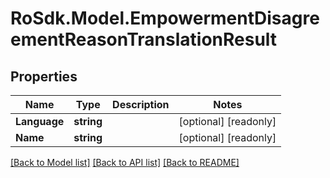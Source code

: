 # RoSdk.Model.EmpowermentDisagreementReasonTranslationResult

## Properties

Name | Type | Description | Notes
------------ | ------------- | ------------- | -------------
**Language** | **string** |  | [optional] [readonly] 
**Name** | **string** |  | [optional] [readonly] 

[[Back to Model list]](../README.md#documentation-for-models) [[Back to API list]](../README.md#documentation-for-api-endpoints) [[Back to README]](../README.md)

